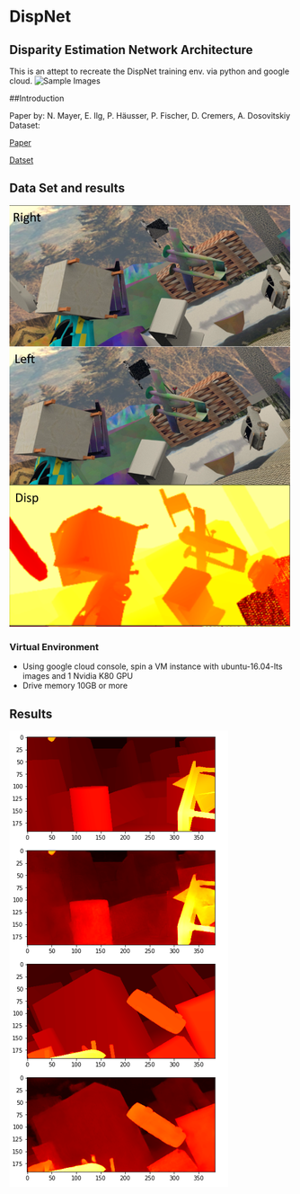 # DispNet
## Disparity Estimation Network Architecture

This is an attept to recreate the DispNet training env. via python and google cloud.
![Sample Images](preview/example.png)


##Introduction

Paper by: N. Mayer, E. Ilg, P. Häusser, P. Fischer, D. Cremers, A. Dosovitskiy
Dataset: 

[Paper](https://arxiv.org/pdf/1512.02134.pdf)

[Datset](https://lmb.informatik.uni-freiburg.de/resources/datasets/FlyingChairs.en.html)

## Data Set and results
![Sample Images](preview/sample.png)

### Virtual Environment
- Using google cloud console, spin a VM instance with ubuntu-16.04-lts images and 1 Nvidia K80 GPU
- Drive memory 10GB or more

## Results
![Sample Images](preview/train.png)
